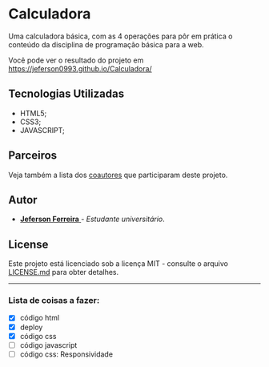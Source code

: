 # Calculadora
Uma calculadora básica, com as 4 operações para pôr em prática o conteúdo da disciplina de programação básica para a web.

Você pode ver o resultado do projeto em https://jeferson0993.github.io/Calculadora/


## Tecnologias Utilizadas

* HTML5;
* CSS3;
* JAVASCRIPT;


## Parceiros

Veja também a lista dos [coautores](https://github.com/jeferson0993/Calculadora/contributors) que participaram deste projeto.


## Autor

* [ **Jeferson Ferreira** ](https://github.com/jeferson0993) - *Estudante universitário*.


## License

Este projeto está licenciado sob a licença MIT - consulte o arquivo [LICENSE.md](LICENSE.md) para obter detalhes.

***

### Lista de coisas a fazer:

- [x] código html
- [x] deploy
- [X] código css
- [ ] código javascript
- [ ] código css: Responsividade
